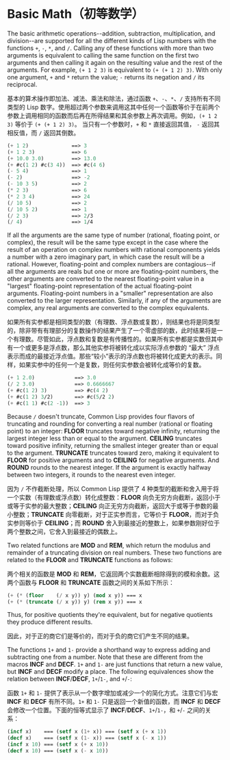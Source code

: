 # Basic Math（初等数学）

The basic arithmetic operations--addition, subtraction,
multiplication, and division--are supported for all the different
kinds of Lisp numbers with the functions `+`, `-`, `*`, and `/`. Calling any
of these functions with more than two arguments is equivalent to
calling the same function on the first two arguments and then calling
it again on the resulting value and the rest of the arguments. For
example, `(+ 1 2 3)` is equivalent to `(+ (+ 1 2) 3)`. With only one
argument, `+` and `*` return the value; `-` returns its negation and `/` its
reciprocal.

基本的算术操作即加法、减法、乘法和除法，通过函数 `+`、`-`、`*`、`/`
支持所有不同类型的 Lisp
数字。使用超过两个参数来调用这其中任何一个函数等价于在前两个参数上调用相同的函数而后再在所得结果和其余参数上再次调用。例如，`(+ 1 2 3)`
等价于 `(+ (+ 1 2) 3)`。 当只有一个参数时，`+` 和 `*` 直接返回其值，
`-` 返回其相反值，而 `/` 返回其倒数。

```lisp
(+ 1 2)              ==> 3
(+ 1 2 3)            ==> 6
(+ 10.0 3.0)         ==> 13.0
(+ #c(1 2) #c(3 4))  ==> #c(4 6)
(- 5 4)              ==> 1
(- 2)                ==> -2
(- 10 3 5)           ==> 2
(* 2 3)              ==> 6
(* 2 3 4)            ==> 24
(/ 10 5)             ==> 2
(/ 10 5 2)           ==> 1
(/ 2 3)              ==> 2/3
(/ 4)                ==> 1/4
```

If all the arguments are the same type of number (rational, floating
point, or complex), the result will be the same type except in the
case where the result of an operation on complex numbers with rational
components yields a number with a zero imaginary part, in which case
the result will be a rational. However, floating-point and complex
numbers are contagious--if all the arguments are reals but one or more
are floating-point numbers, the other arguments are converted to the
nearest floating-point value in a "largest" floating-point
representation of the actual floating-point arguments. Floating-point
numbers in a "smaller" representation are also converted to the larger
representation. Similarly, if any of the arguments are complex, any
real arguments are converted to the complex equivalents.

如果所有实参都是相同类型的数（有理数、浮点数或复数），则结果也将是同类型的，除非带有有理部分的复数操作的结果产生了一个零虚部的数，此时结果将是一个有理数。尽管如此，浮点数和复数是有传播性的。如果所有实参都是实数但其中有一个或更多是浮点数，那么其他实参将被转化成以实际浮点参数的
“最大” 浮点表示而成的最接近浮点值。那些“较小”表示的浮点数也将被转化成更大的表示。同样，如果实参中的任何一个是复数，则任何实参数会被转化成等价的复数。

```lisp
(+ 1 2.0)             ==> 3.0
(/ 2 3.0)             ==> 0.6666667
(+ #c(1 2) 3)         ==> #c(4 2)
(+ #c(1 2) 3/2)       ==> #c(5/2 2)
(+ #c(1 1) #c(2 -1))  ==> 3
```

Because `/` doesn't truncate, Common Lisp provides four flavors of
truncating and rounding for converting a real number (rational or
floating point) to an integer: **FLOOR** truncates toward negative
infinity, returning the largest integer less than or equal to the
argument. **CEILING** truncates toward positive infinity, returning the
smallest integer greater than or equal to the argument. **TRUNCATE**
truncates toward zero, making it equivalent to **FLOOR** for positive
arguments and to **CEILING** for negative arguments. And **ROUND** rounds to
the nearest integer. If the argument is exactly halfway between two
integers, it rounds to the nearest even integer.

因为 `/` 不作截断处理，所以 Common Lisp 提供了 4
种类型的截断和舍入用于将一个实数（有理数或浮点数）转化成整数：**FLOOR**
向负无穷方向截断，返回小于或等于实参的最大整数；**CEILING**
向正无穷方向截断，返回大于或等于参数的最小整数；**TRUNCATE**
向零截断，对于正实参而言，它等价于 **FLOOR**，而对于负实参则等价于
**CEILING**；而 **ROUND**
舍入到最接近的整数上，如果参数刚好位于两个整数之间，它舍入到最接近的偶数上。

Two related functions are **MOD** and **REM**, which return the modulus and
remainder of a truncating division on real numbers. These two
functions are related to the **FLOOR** and **TRUNCATE** functions as follows:

两个相关的函数是 **MOD** 和
**REM**，它返回两个实数截断相除得到的模和余数。这两个函数与 **FLOOR**
和 **TRUNCATE** 函数之间的关系如下所示：

```lisp
(+ (* (floor    (/ x y)) y) (mod x y)) === x
(+ (* (truncate (/ x y)) y) (rem x y)) === x
```

Thus, for positive quotients they're equivalent, but for negative
quotients they produce different results.

因此，对于正的商它们是等价的，而对于负的商它们产生不同的结果。

The functions `1+` and `1-` provide a shorthand way to express adding and
subtracting one from a number. Note that these are different from the
macros **INCF** and **DECF**. `1+` and `1-` are just functions that return a new
value, but **INCF** and **DECF** modify a place. The following equivalences
show the relation between **INCF**/**DECF**, `1+`/`1-`, and `+`/`-`:

函数 `1+` 和 `1-`
提供了表示从一个数字增加或减少一个的简化方式。注意它们与宏
**INCF** 和 **DECF** 有所不同。`1+` 和 `1-`
只是返回一个新值的函数，而 **INCF** 和 **DECF**
会修改一个位置。下面的恒等式显示了 **INCF**/**DECF**、`1+`/`1-`，和
`+`/`-` 之间的关系：

```lisp
(incf x)    === (setf x (1+ x)) === (setf x (+ x 1))
(decf x)    === (setf x (1- x)) === (setf x (- x 1))
(incf x 10) === (setf x (+ x 10))
(decf x 10) === (setf x (- x 10))
```
